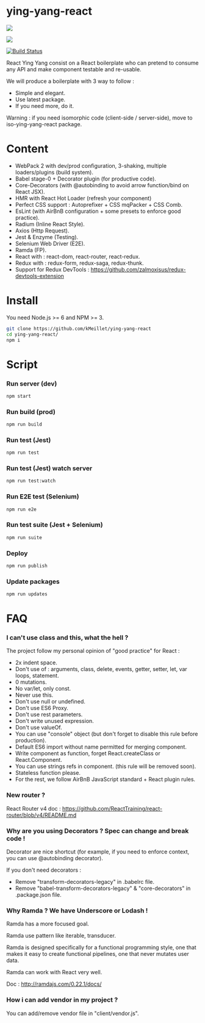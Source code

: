 # ying-yang-react

![](http://image.noelshack.com/fichiers/2016/37/1473789222-sucess.jpg)

![](http://image.noelshack.com/fichiers/2016/37/1473789284-screen-1.jpg)

[![Build Status](https://travis-ci.org/kMeillet/ying-yang-react.svg?branch=master)](https://travis-ci.org/kMeillet/ying-yang-react)

React Ying Yang consist on a React boilerplate who can pretend to consume any API and make component testable and re-usable.

We will produce a boilerplate with 3 way to follow :

- Simple and elegant.
- Use latest package.
- If you need more, do it.

Warning : if you need isomorphic code (client-side / server-side), move to iso-ying-yang-react package.

# Content

- WebPack 2 with dev/prod configuration, 3-shaking, multiple loaders/plugins (build system).
- Babel stage-0 + Decorator plugin (for productive code).
- Core-Decorators (with @autobinding to avoid arrow function/bind on React JSX).
- HMR with React Hot Loader (refresh your component)
- Perfect CSS support : Autoprefixer + CSS mqPacker + CSS Comb.
- EsLint (with AirBnB configuration + some presets to enforce good practice).
- Radium (Inline React Style).
- Axios (Http Request).
- Jest & Enzyme (Testing).
- Selenium Web Driver (E2E).
- Ramda (FP).
- React with : react-dom, react-router, react-redux.
- Redux with : redux-form, redux-saga, redux-thunk.
- Support for Redux DevTools : https://github.com/zalmoxisus/redux-devtools-extension

# Install

You need Node.js >= 6 and NPM >= 3.

```sh
git clone https://github.com/kMeillet/ying-yang-react
cd ying-yang-react/
npm i
```

# Script

### Run server (dev)

```sh
npm start
```

### Run build (prod)

```sh
npm run build
```

### Run test (Jest)

```sh
npm run test
```

### Run test (Jest) watch server

```sh
npm run test:watch
```

### Run E2E test (Selenium)

```sh
npm run e2e
```

### Run test suite (Jest + Selenium)

```sh
npm run suite
```

### Deploy

```sh
npm run publish
```

### Update packages

```sh
npm run updates
```

# FAQ

### I can't use class and this, what the hell ?

The project follow my personal opinion of "good practice" for React :

- 2x indent space.
- Don't use of : arguments, class, delete, events, getter, setter, let, var loops, statement.
- 0 mutations.
- No var/let, only const.
- Never use this.
- Don't use null or undefined.
- Don't use ES6 Proxy. 
- Don't use rest parameters.
- Don't write unused expression.
- Don't use valueOf.
- You can use "console" object (but don't forget to disable this rule before production).
- Default ES6 import without name permitted for merging component.
- Write component as function, forget React.createClass or React.Component.
- You can use strings refs in component. (this rule will be removed soon).
- Stateless function please.
- For the rest, we follow AirBnB JavaScript standard + React plugin rules.

### New router ?

React Router v4 doc : https://github.com/ReactTraining/react-router/blob/v4/README.md

### Why are you using Decorators ? Spec can change and break code !

Decorator are nice shortcut (for example, if you need to enforce context, you can use @autobinding decorator).

If you don't need decorators :
 
- Remove "transform-decorators-legacy" in .babelrc file.
- Remove "babel-transform-decorators-legacy" & "core-decorators" in .package.json file.

### Why Ramda ? We have Underscore or Lodash !

Ramda has a more focused goal.

Ramda use pattern like iterable, transducer.

Ramda is designed specifically for a functional programming style, one that makes it easy to create functional pipelines, one that never mutates user data.

Ramda can work with React very well.

Doc : http://ramdajs.com/0.22.1/docs/

### How i can add vendor in my project ?

You can add/remove vendor file in "client/vendor.js".
